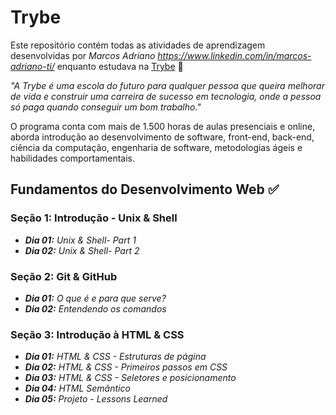 # Trybe

Este repositório contém todas as atividades de aprendizagem desenvolvidas por _Marcos Adriano https://www.linkedin.com/in/marcos-adriano-ti/_ enquanto estudava na [Trybe](https://www.betrybe.com/) :rocket:

_"A Trybe é uma escola do futuro para qualquer pessoa que queira melhorar de vida e construir uma carreira de sucesso em tecnologia, onde a pessoa só paga quando conseguir um bom trabalho."_

O programa conta com mais de 1.500 horas de aulas presenciais e online, aborda introdução ao desenvolvimento de software, front-end, back-end, ciência da computação, engenharia de software, metodologias ágeis e habilidades comportamentais.

## Fundamentos do Desenvolvimento Web :white_check_mark:

### Seção 1: Introdução - Unix & Shell

- ***Dia 01:*** _Unix & Shell- Part 1_  
- ***Dia 02:*** _Unix & Shell- Part 2_

### Seção 2: Git & GitHub

- ***Dia 01:*** _O que é e para que serve?_  
- ***Dia 02:*** _Entendendo os comandos_

### Seção 3: Introdução à HTML & CSS

- ***Dia 01:*** _HTML & CSS - Estruturas de página_  
- ***Dia 02:*** _HTML & CSS - Primeiros passos em CSS_  
- ***Dia 03:*** _HTML & CSS - Seletores e posicionamento_  
- ***Dia 04:*** _HTML Semântico_  
- ***Dia 05:*** _Projeto - Lessons Learned_  
